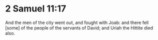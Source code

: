 # 2 Samuel 11:17

And the men of the city went out, and fought with Joab: and there fell [some] of the people of the servants of David; and Uriah the Hittite died also.